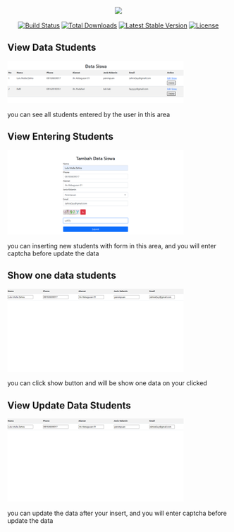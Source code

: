 <p align="center"><a href="https://laravel.com" target="_blank"><img src="https://raw.githubusercontent.com/laravel/art/master/logo-lockup/5%20SVG/2%20CMYK/1%20Full%20Color/laravel-logolockup-cmyk-red.svg" width="400"></a></p>

<p align="center">
<a href="https://travis-ci.org/laravel/framework"><img src="https://travis-ci.org/laravel/framework.svg" alt="Build Status"></a>
<a href="https://packagist.org/packages/laravel/framework"><img src="https://poser.pugx.org/laravel/framework/d/total.svg" alt="Total Downloads"></a>
<a href="https://packagist.org/packages/laravel/framework"><img src="https://poser.pugx.org/laravel/framework/v/stable.svg" alt="Latest Stable Version"></a>
<a href="https://packagist.org/packages/laravel/framework"><img src="https://poser.pugx.org/laravel/framework/license.svg" alt="License"></a>
</p>

## View Data Students

<p align="left"><a href="https://github.com/Rexus17/Simple-CRUD-with-Captcha-Use-Laravel/blob/master/preview%20picture%20project%20for%20github/Screenshot%20(457).png" target="_blank"><img src="https://github.com/Rexus17/Simple-CRUD-with-Captcha-Use-Laravel/blob/master/preview%20picture%20project%20for%20github/Screenshot%20(457).png" width="400"></a></p>

you can see all students entered by the user in this area

## View Entering Students

<p align="left"><a href="https://github.com/Rexus17/Simple-CRUD-with-Captcha-Use-Laravel/blob/master/preview%20picture%20project%20for%20github/Screenshot%20(458).png" target="_blank"><img src="https://github.com/Rexus17/Simple-CRUD-with-Captcha-Use-Laravel/blob/master/preview%20picture%20project%20for%20github/Screenshot%20(458).png" width="400"></a></p>

you can inserting new students with form in this area, and you will enter captcha before update the data

## Show one data students

<p align="left"><a href="https://github.com/Rexus17/Simple-CRUD-with-Captcha-Use-Laravel/blob/master/preview%20picture%20project%20for%20github/Screenshot%20(459).png" target="_blank"><img src="https://github.com/Rexus17/Simple-CRUD-with-Captcha-Use-Laravel/blob/master/preview%20picture%20project%20for%20github/Screenshot%20(459).png" width="400"></a></p>

you can click show button and will be show one data on your clicked

## View Update Data Students

<p align="left"><a href="https://github.com/Rexus17/Simple-CRUD-with-Captcha-Use-Laravel/blob/master/preview%20picture%20project%20for%20github/Screenshot%20(459).png" target="_blank"><img src="https://github.com/Rexus17/Simple-CRUD-with-Captcha-Use-Laravel/blob/master/preview%20picture%20project%20for%20github/Screenshot%20(459).png" width="400"></a></p>

you can update the data after your insert, and you will enter captcha before update the data
